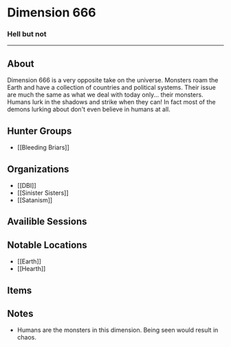 # Dimension 666
### Hell but not
---
## About
Dimension 666 is a very opposite take on the universe. Monsters roam the Earth and have a collection of countries and political systems. Their issue are much the same as what we deal with today only... their monsters. Humans lurk in the shadows and strike when they can! In fact most of the demons lurking about don't even believe in humans at all. 

## Hunter Groups
- [[Bleeding Briars]]
## Organizations
- [[DBI]]
- [[Sinister Sisters]]
- [[Satanism]]

## Availible Sessions

## Notable Locations
- [[Earth]]
- [[Hearth]]
## Items

## Notes
- Humans are the monsters in this dimension. Being seen would result in chaos.

